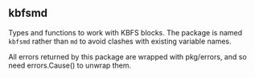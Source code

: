 ## kbfsmd

Types and functions to work with KBFS blocks. The package is named
`kbfsmd` rather than `md` to avoid clashes with existing
variable names.

All errors returned by this package are wrapped with pkg/errors, and
so need errors.Cause() to unwrap them.
